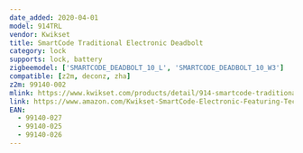 ```yaml
---
date_added: 2020-04-01
model: 914TRL
vendor: Kwikset
title: SmartCode Traditional Electronic Deadbolt
category: lock
supports: lock, battery
zigbeemodel: ['SMARTCODE_DEADBOLT_10_L', 'SMARTCODE_DEADBOLT_10_W3']
compatible: [z2m, deconz, zha]
z2m: 99140-002
mlink: https://www.kwikset.com/products/detail/914-smartcode-traditional-electronic-deadbolt-with-zigbee-technology
link: https://www.amazon.com/Kwikset-SmartCode-Electronic-Featuring-Technology/dp/B08XNZWNH9/
EAN: 
  - 99140-027
  - 99140-025
  - 99140-026
---
```

